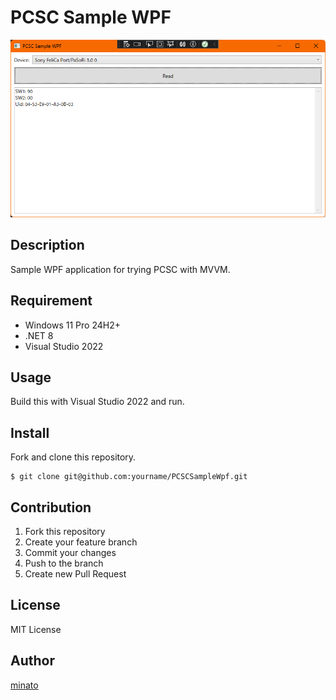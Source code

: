 # PCSC Sample WPF

![demo](./PCSCSampleWpf.png)

## Description

Sample WPF application for trying PCSC with MVVM.

## Requirement

- Windows 11 Pro 24H2+
- .NET 8
- Visual Studio 2022

## Usage

Build this with Visual Studio 2022 and run.

## Install

Fork and clone this repository.

```
$ git clone git@github.com:yourname/PCSCSampleWpf.git
```

## Contribution

1. Fork this repository
2. Create your feature branch
3. Commit your changes
4. Push to the branch
5. Create new Pull Request

## License

MIT License

## Author

[minato](https://blog.minatoproject.com/)

